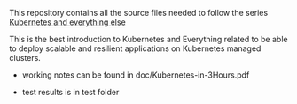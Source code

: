 This repository contains all the source files needed to follow the series [Kubernetes and everything else](https://rinormaloku.com/series/kubernetes-and-everything-else/)

This is the best introduction to Kubernetes and Everything related to be able to deploy scalable and resilient applications on Kubernetes managed clusters.

- working notes can be found in doc/Kubernetes-in-3Hours.pdf

- test results is in test folder


